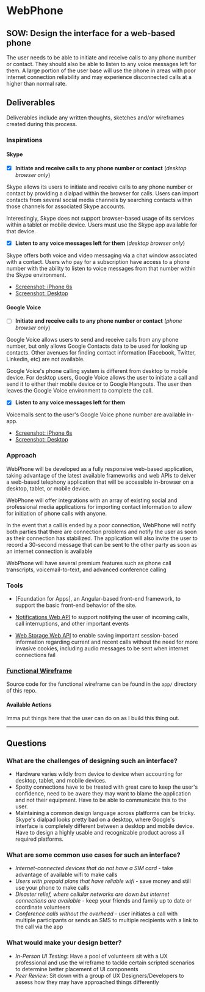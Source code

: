 # WebPhone

## SOW: Design the interface for a web-based phone
The user needs to be able to initiate and receive calls to any phone number or contact. They should also be able to listen to any voice messages left for them. A large portion of the user base will use the phone in areas with poor internet connection reliability and may experience disconnected calls at a higher than normal rate.

## Deliverables
Deliverables include any written thoughts, sketches and/or wireframes created during this process.

### Inspirations

#### Skype

- [X] **Initiate and receive calls to any phone number or contact** (_desktop browser only_)

Skype allows its users to initiate and receive calls to any phone number or contact by providing a dialpad within the browser for calls. Users can import contacts from several social media channels by searching contacts within those channels for associated Skype accounts.

Interestingly, Skype does not support browser-based usage of its services within a tablet or mobile device. Users must use the Skype app available for that device.

- [X] **Listen to any voice messages left for them** (_desktop browser only_)

Skype offers both voice and video messaging via a chat window associated with a contact. Users who pay for a subscription have access to a phone number with the ability to listen to voice messages from that number within the Skype environment.

* [Screenshot: iPhone 6s](https://www.evernote.com/l/ANwAvyTCbWFLA43E-a7Oc4oiSI0nO4DIkOUB/image.png)
* [Screenshot: Desktop](https://www.evernote.com/l/ANyu6uILx_NBA4gMlXYgNNxdRpK9D_rQetcB/image.png)

#### Google Voice

- [ ] **Initiate and receive calls to any phone number or contact** (_phone browser only_)

Google Voice allows users to send and receive calls from any phone number, but only allows Google Contacts data to be used for looking up contacts. Other avenues for finding contact information (Facebook, Twitter, Linkedin, etc) are not available.

Google Voice's phone calling system is different from desktop to mobile device. For desktop users, Google Voice allows the user to initiate a call and send it to either their mobile device or to Google Hangouts. The user then leaves the Google Voice environment to complete the call.

- [X] **Listen to any voice messages left for them**

Voicemails sent to the user's Google Voice phone number are available in-app.

* [Screenshot: iPhone 6s](https://www.evernote.com/l/ANx9C2xuN2tD3LXI8O9fq16JPwGltVXenNAB/image.png)
* [Screenshot: Desktop](https://www.evernote.com/l/ANzERO2Lz-9EkK0DALIATeIjl1r7KgbCYc4B/image.png)

### Approach

WebPhone will be developed as a fully responsive web-based application, taking advantage of the latest available frameworks and web APIs to delver a web-based telephony application that will be accessible in-browser on a desktop, tablet, or mobile device.

WebPhone will offer integrations with an array of existing social and professional media applications for importing contact information to allow for initiation of phone calls with anyone.

In the event that a call is ended by a poor connection, WebPhone will notify both parties that there are connection problems and notify the user as soon as their connection has stabilized. The application will also invite the user to record a 30-second message that can be sent to the other party as soon as an internet connection is available

WebPhone will have several premium features such as phone call transcripts, voicemail-to-text, and advanced conference calling

### Tools

* [Foundation for Apps], an Angular-based front-end framework, to support the basic front-end behavior of the site.

* [Notifications Web API](https://developer.mozilla.org/en-US/docs/Web/API/Notifications_API) to support notifying the user of incoming calls, call interruptions, and other important events

* [Web Storage Web API](https://developer.mozilla.org/en-US/docs/Web/API/Notifications_API) to enable saving important session-based information regarding current and recent calls without the need for more invasive cookies, including audio messages to be sent when internet connections fail

### [Functional Wireframe](https://hoosierplew.github.io)

Source code for the functional wireframe can be found in the `app/` directory of this repo.

#### Available Actions
Imma put things here that the user can do on as I build this thing out.

----

## Questions

### What are the challenges of designing such an interface?
* Hardware varies wildly from device to device when accounting for desktop, tablet, and mobile devices.
* Spotty connections have to be treated with great care to keep the user's confidence, need to be aware they may want to blame the application and not their equipment. Have to be able to communicate this to the user.
* Maintaining a common design language across platforms can be tricky. Skype's dialpad looks pretty bad on a desktop, where Google's interface is completely different between a desktop and mobile device. Have to design a highly usable and recognizable product across all required platforms.

### What are some common use cases for such an interface?
* _Internet-connected devices that do not have a SIM card_ - take advantage of available wifi to make calls
* _Users with prepaid plans that have reliable wifi_ - save money and still use your phone to make calls
* _Disaster relief, where cellular networks are down but internet connections are available_ - keep your friends and family up to date or coordinate volunteers
* _Conference calls without the overhead_ - user initiates a call with multiple participants or sends an SMS to multiple recipients with a link to the call via the app

### What would make your design better?
* _In-Person UI Testing_: Have a pool of volunteers sit with a UX professional and use the wireframe to tackle certain scripted scenarios to determine better placement of UI components
* _Peer Review_: Sit down with a group of UX Designers/Developers to assess how they may have approached things differently
